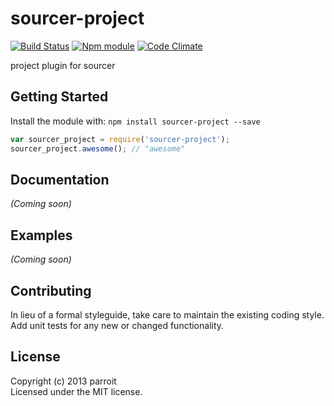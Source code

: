 # sourcer-project
[![Build Status](https://secure.travis-ci.org/parroit/sourcer-project.png?branch=master)](http://travis-ci.org/parroit/sourcer-project)  [![Npm module](https://badge.fury.io/js/sourcer-project.png)](https://npmjs.org/package/sourcer-project) [![Code Climate](https://codeclimate.com/github/parroit/sourcer-project.png)](https://codeclimate.com/github/parroit/sourcer-project)

project plugin for sourcer

## Getting Started
Install the module with: `npm install sourcer-project --save`

```javascript
var sourcer_project = require('sourcer-project');
sourcer_project.awesome(); // "awesome"
```

## Documentation
_(Coming soon)_

## Examples
_(Coming soon)_

## Contributing
In lieu of a formal styleguide, take care to maintain the existing coding style.
Add unit tests for any new or changed functionality.


## License
Copyright (c) 2013 parroit  
Licensed under the MIT license.
